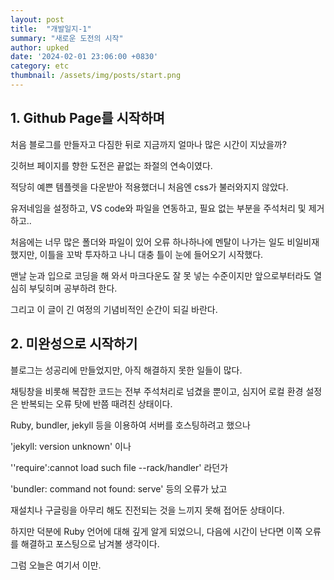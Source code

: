 ```yaml
---
layout: post
title:  "개발일지-1"
summary: "새로운 도전의 시작"
author: upked
date: '2024-02-01 23:06:00 +0830'
category: etc
thumbnail: /assets/img/posts/start.png
---
```



## 1. Github Page를 시작하며

처음 블로그를 만들자고 다짐한 뒤로 지금까지 얼마나 많은 시간이 지났을까?

깃허브 페이지를 향한 도전은 끝없는 좌절의 연속이였다.

적당히 예쁜 템플렛을 다운받아 적용했더니 처음엔 css가 불러와지지 않았다.

유저네임을 설정하고, VS code와 파일을 연동하고, 필요 없는 부분을 주석처리 및 제거하고..

처음에는 너무 많은 폴더와 파일이 있어 오류 하나하나에 멘탈이 나가는 일도 비일비재했지만, 이틀을 꼬박 투자하고 나니 대충 틀이 눈에 들어오기 시작했다.

맨날 눈과 입으로 코딩을 해 와서 마크다운도 잘 못 넣는 수준이지만 앞으로부터라도 열심히 부딪히며 공부하려 한다.

그리고 이 글이 긴 여정의 기념비적인 순간이 되길 바란다.

## 2. 미완성으로 시작하기

블로그는 성공리에 만들었지만, 아직 해결하지 못한 일들이 많다.

채팅창을 비롯해 복잡한 코드는 전부 주석처리로 넘겼을 뿐이고, 심지어 로컬 환경 설정은 반복되는 오류 탓에 반쯤 때려친 상태이다.

Ruby, bundler, jekyll 등을 이용하여 서버를 호스팅하려고 했으나

'jekyll: version unknown' 이나

''require':cannot load such file --rack/handler' 라던가

'bundler: command not found: serve' 등의 오류가 났고

재설치나 구글링을 아무리 해도 진전되는 것을 느끼지 못해 접어둔 상태이다.

하지만 덕분에 Ruby 언어에 대해 깊게 알게 되었으니, 다음에 시간이 난다면 이쪽 오류를 해결하고 포스팅으로 남겨볼 생각이다.

그럼 오늘은 여기서 이만.

